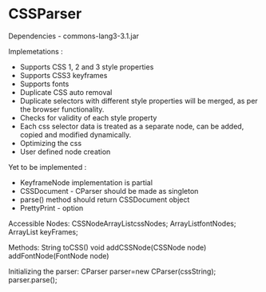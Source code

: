CSSParser
=========
Dependencies - commons-lang3-3.1.jar

Implemetations : 
 *   Supports CSS 1, 2 and 3 style properties
 *   Supports CSS3 keyframes
 *   Supports fonts
 *   Duplicate CSS auto removal
 *   Duplicate selectors with different style properties will be merged, as per the browser functionality.
 *   Checks for validity of each style property
 *   Each css selector data is treated as a separate node, can be added, copied and modified dynamically.
 *   Optimizing the css 
 *   User defined node creation
 
Yet to be implemented :
 *  KeyframeNode implementation is partial
 *  CSSDocument - CParser should be made as singleton
 *  parse() method should return CSSDocument object
 *  PrettyPrint - option


Accessible Nodes:
CSSNodeArrayList<CSSNode>cssNodes;
ArrayList<FontNode>fontNodes;
ArrayList<KeyframeNode> keyFrames;

Methods:
String toCSS()
void addCSSNode(CSSNode node)
addFontNode(FontNode node)

Initializing the parser:
CParser parser=new CParser(cssString);
				parser.parse();
